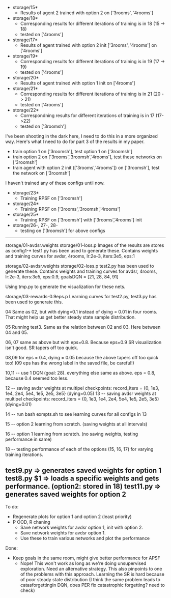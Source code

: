 - storage/15*
	- Results of agent 2 trained with option 2 on ['3rooms', '4rooms']
- storage/18*
	- Corresponding results for different iterations of training is in 18 (15 -> 18)
	- tested on ['4rooms']
- storage/17*
	- Results of agent trained with option 2 init ['3rooms', '4rooms'] on ['4rooms']
- storage/19*
	- Corresponding results for different iterations of training is in 19 (17 -> 19)
	- tested on ['4rooms']
- storage/20*
	- Results of agent trained with option 1 init on ['4rooms']
- storage/21*
	- Corresponding results for different iterations of training is in 21 (20 -> 21)
	- tested on ['4rooms']
- storage/22*
	- Correspondning results for different iterations of training is in 17 (17->22)
	- tested on ['3roomsh']

I've been shooting in the dark here, I need to do this in a more organized way. Here's what I need to do for part 3 of the results in my paper.
- train option 1 on ['3roomsh'], test option 1 on ['3roomsh']
- train option 2 on ['3rooms','3roomsh','4rooms'], test these networks on ['3roomsh']
- train agent with option 2 init (['3rooms','4rooms']) on ['3roomsh'], test the network on ['3roomsh']

I haven't trained any of these configs until now. 
- storage/23*
	- Training RPSF on ['3roomsh']
- storage/24*
	- Training RPSF on ['3rooms','3roomsh','4rooms']
- storage/25*
	- Training RPSF on ['3roomsh'] with ['3rooms','4rooms'] init
- storage/26-, 27-, 28-
	- testing on ['3roomsh'] for above configs


---
storage/01-avdsr.weights
storage/01-loss.p
Images of the results are stores as config1-*
test1.py has been used to generate these.
Contains weights and training curves for avdsr, 4rooms, lr:2e-3, iters:3e5, eps:1

storage/02-avdsr.weights
storage/02-loss.p
test2.py has been used to generate these.
Contains weights and training curves for avdsr, 4rooms, lr:2e-3, iters:3e5, eps:0.9, goalsDQN = [21, 28, 84, 91]

Using tmp.py to generate the visualization for these nets.

storage/03-rewards-0.9eps.p
Learning curves for test2.py, test3.py has been used to generate this.

04
Same as 02, but with dying=0.1 instead of dying = 0.01 in four rooms. That might help us get better steady state sample distribution.

05
Running test3. Same as the relation between 02 and 03. Here between 04 and 05.


06, 07 same as above but with eps=0.8. Because eps=0.9 SR visualization isn't good. SR tapers off too quick.

08,09 for eps = 0.4, dying = 0.05 because the above tapers off too quick too! (09 eps has the wrong label in the saved file, be careful!)

10,11 -- use 1 DQN (goal: 28). everything else same as above. eps = 0.8, because 0.4 seemed too less.

12 -- saving avdsr weights at multipel checkpoints: record_iters = {0, 1e3, 1e4, 2e4, 5e4, 1e5, 2e5, 3e5} (dying=0.05)
13 -- saving avdsr weights at multipel checkpoints: record_iters = {0, 1e3, 1e4, 2e4, 5e4, 1e5, 2e5, 3e5} (dying=0.01)

14 -- run bash exmpts.sh to see learning curves for all configs in 13

15 -- option 2 learning from scratch. (saving weights at all intervals)

16 -- option 1 learning from scratch. (no saving weights, testing performance in same)

<!-- 17 -- option 1, trained with option 2 init (3e5). (saving weights at all intervals) -->

18 -- testing performance of each of the options (15, 16, 17) for varying training iterations. 

test9.py => generates saved weights for option 1
test8.py $1 => loads a specific weights and gets performance. (option2: stored in 18)
test11.py => generates saved weights for option 2
---

To do:
- Regenerate plots for option 1 and option 2 (least priority)
- P OOD, R chaning
	- Save network weights for avdsr option 1, init with option 2.
	- Save network weights for avdsr option 1. 
	- Use these to train various networks and plot the performance

Done:

- Keep goals in the same room, might give better performance for APSF
	- Nope! This won't work as long as we're doing unsupervised exploration. Need an alternative strategy. This also pinpoints to one of the problems with this approach. Learning the SR is hard because of poor steady state distribution (I think the same problem leads to catasforgettingin DQN, does PER fix catastrophic forgetting? need to check)
